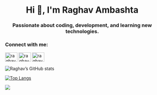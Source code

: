 <h1 align="center">Hi 👋, I'm Raghav Ambashta</h1>
<h3 align="center">Passionate about coding, development, and learning new technologies.</h3>

<h3 align="left">Connect with me:</h3>
<p align="left">
<a href="https://www.codechef.com/users/raghavambashta" target="blank"><img align="center" src="https://cdn.jsdelivr.net/npm/simple-icons@3.1.0/icons/codechef.svg" alt="raghavambashta" height="30" width="40" /></a>
<a href="https://www.hackerrank.com/raghavambashta" target="blank"><img align="center" src="https://raw.githubusercontent.com/rahuldkjain/github-profile-readme-generator/master/src/images/icons/Social/hackerrank.svg" alt="raghavambashta" height="30" width="40" /></a>
<a href="https://www.leetcode.com/raghavambashta" target="blank"><img align="center" src="https://raw.githubusercontent.com/rahuldkjain/github-profile-readme-generator/master/src/images/icons/Social/leet-code.svg" alt="raghavambashta" height="30" width="40" /></a>
</p>


![Raghav’s GitHub stats](https://github-readme-stats.vercel.app/api?username=raghavambashta&show_icons=true&theme=radical)

[![Top Langs](https://github-readme-stats.vercel.app/api/top-langs/?username=raghavambashta&layout=compact)](https://github.com/raghavambashta/github-readme-stats)


<a href="https://github.com/raghavambashta/github-readme-stats">
  <img align="center" src="https://github-readme-stats.vercel.app/api/pin/?username=raghavambashta&repo=github-readme-stats" />
</a>
<!-- <a href="https://github.com/raghavambashta/convoychat">
  <img align="center" src="https://github-readme-stats.vercel.app/api/pin/?username=raghavambashta&repo=convoychat" />
</a> -->

